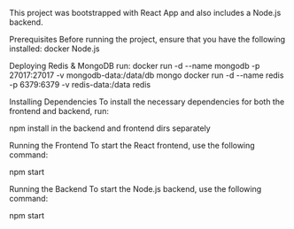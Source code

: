 This project was bootstrapped with React App and also includes a Node.js backend.

Prerequisites
Before running the project, ensure that you have the following installed:
docker
Node.js

Deploying Redis & MongoDB
run:
docker run -d --name mongodb -p 27017:27017 -v mongodb-data:/data/db mongo
docker run -d --name redis -p 6379:6379 -v redis-data:/data redis

Installing Dependencies
To install the necessary dependencies for both the frontend and backend, run:

npm install
in the backend and frontend dirs separately

Running the Frontend
To start the React frontend, use the following command:

npm start

Running the Backend
To start the Node.js backend, use the following command:

npm start
